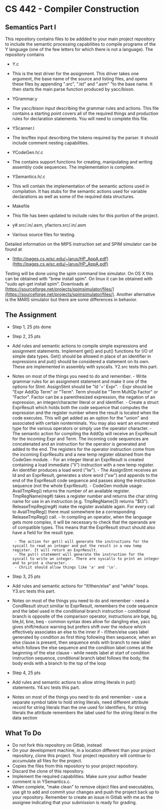 # CS 442 - Compiler Construction
## Semantics Part I

This repository contains files to be addded to your main project repository to include the semantic processing capabilities to compile programs of the Y language (one of the few letters for which there is not a language). The repository contains

- Y.c
 - This is the test driver for the assignment. This driver takes one argument, the base name of the source and listing files, and opens these files by appending ".src", ".lst" and ".asm" "to the base name. It then starts the main parse function produced by yacc/bison.

- YGrammar.y
 - The yacc/bison input describing the grammar rules and actions. This file contains a starting point covers all of the required things and production rules for declaration statements. You will need to complete this file.

- YScanner.l
 - The lex/flex input describing the tokens required by the parser. It should include comment nesting capabilities.

- YCodeGen.h/.c
 - The contains support functions for creating, manipulating and writing assembly code sequences. The implementation is complete.

- YSemantics.h/.c
 - This will contain the implementation of the semantic actions used in compilation. It has stubs for the semantic actions used for variable declarations as well as some of the required data structures.

- Makefile
- This file has been updated to include rules for this portion of the project.

- y#.src/.in/.asm, yfactors.src/.in/.asm
 - Various source files for testing.

Detailed information on the MIPS instruction set and SPIM simulator can be found at

* [http://pages.cs.wisc.edu/~larus/HP_AppA.pdf](http://pages.cs.wisc.edu/~larus/HP_AppA.pdf)

Testing will be done using the spim command line simulator. On OS X this can be obtained with "brew install spim". On linux it can be obtained with "sudo apt-get install spim". Downloads at [https://sourceforge.net/projects/spimsimulator/files/](https://sourceforge.net/projects/spimsimulator/files/). Another alternative is the MARS simulator but there are some differences in behavior.

## The Assignment

- Step 1, 25 pts done

- Step 2, 25 pts
 - Add rules and semantic actions to compile simple expressions and assignment statements. Implement get() and put() functions for I/O of simple data types. Get() should be allowed in place of an identifier in expressions and put() should be considered a statement on its own. These are implemented in assembly with syscalls. Y2.src tests this part.
 - Notes on most of the things you need to do and remember.
        - Write grammar rules for an assignment statement and make it one of the options for Stmt. AssignStmt should be "Id '=' Expr".
        - Expr should be "Expr AddOp Term" or "Term". Term should be "Term MultOp Factor" or "Factor". Factor can be a parenthesized expression, the negation of an expression, an integer/character literal or and identifier.
        - Create a struct ExprResult which holds both the code sequence that computes the expression and the register number where the result is located when the code executes. This will get added as an option for the "union" and associated with certain nonterminals. You may also want an enumerated type for the various operators or simply use the operator character.
        - The semantic action for compiling the AddOp will receive an ExprResult for the incoming Expr and Term. The incoming code sequences are concatenated and an instruction for the operator is generated and added to the end. The registers for the operator instruction come from the incoming ExprResults and a new temp register obtained from the CodeGen module.
        - For an integer literal an ExprResult is created containing a load immediate ("li") instruction with a new temp register. An identifier produces a load word ("lw").
        - The AssignStmt receives an Id and an ExprResult, generates a store word ("sw") and appends to the end of the ExprResult code sequence and passes along the instruction sequence (not the whole ExprResult).
        - CodeGen module usage: AvailTmpReg() returns the number of an available register. TmpRegName(reg#) takes a register number and returns the char string name for use in an instruction (e.g. TmpRegName(3) returns "$t3"). ReleaseTmpReg(reg#) make the register available again. For every call to AvailTmpReg() there must somewhere be a corresponding ReleaseTmpReg() call.
        - In compiling an operator, when the language gets more complex, it will be necessary to check that the operands are of compatible types. This means that the ExprResult struct should also have a field for the result type.


        - The action for get() will generate the instructions for the syscall to read an integer and put the result in a new temp register. It will return an ExprResult.
        - The put() statement will generate the instruction for the syscall to write an integer. There are syscalls to print an integer and to print a character.
        - ChrLit should allow things like 'a' and '\n'.

- Step 3, 25 pts
 - Add rules and semantic actions for "if/then/else" and "while" loops. Y3.src tests this part.
 - Notes on most of the things you need to do and remember
        - need a CondResult struct similiar to ExprResult, remembers the code sequence and the label used in the conditional branch instruction
        - conditional branch is opposite of the comparison operator, instructions are bge, bg, ble,bl, bne, beq
        - common syntax does allow for dangling else, yacc gives shift/reduce warning but prefers shift over the reduce which effectively associates an else to the inner if
        - if/then/else uses label generated by condition as first thing following then sequence, when an else clause is present, then sequence ends with branch to new label which follows the else sequence and the condition label comes at the beginning of the else clause
        - while needs label at start of condition instruction sequence, conditional branch label follows the body, the body ends with a branch to the top of the loop

- Step 4, 25 pts
 - Add rules and semantic actions to allow string literals in put() statements. Y4.src tests this part.
 - Notes on most of the things you need to do and remember
        - use a separate symbol table to hold string literals, need different attribute record for string literals than the one used for identifiers, for string literals the attribute remembers the label used for the string literal in the data section

## What To Do

- Do not fork this repository on Gitlab, instead
- On your development machine, in a location different than your project repository, clone this project. Your project repository will continue to accumulate all files for the project.
- Copies the files from this repository to your project repository.
- Discard the clone of this repository.
- Implement the required capabilities. Make sure your author header comment is in YSemantics.c.
- When complete, "make clean" to remove object files and executables, use git to add and commit your changes and push the project back up to your repository. Remember to create an issue in Gitlab with me as the assignee indicating that your submission is ready for grading.
